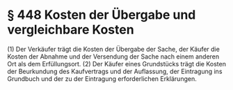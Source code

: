 # § 448 Kosten der Übergabe und vergleichbare Kosten
(1) Der Verkäufer trägt die Kosten der Übergabe der Sache, der Käufer die Kosten der Abnahme und der Versendung der Sache nach einem anderen Ort als dem Erfüllungsort.
(2) Der Käufer eines Grundstücks trägt die Kosten der Beurkundung des Kaufvertrags und der Auflassung, der Eintragung ins Grundbuch und der zu der Eintragung erforderlichen Erklärungen.